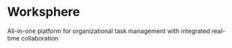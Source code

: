 # Worksphere
 All-in-one platform for organizational task management with integrated real-time collaboration

